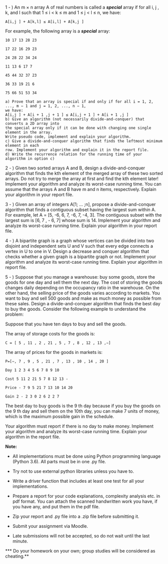 
1 - ) An m × n array A of real numbers is called a **_special_** array if for all i, j , k, and l such that 1
≤ i < k ≤ m and 1 ≤ j < l ≤ n, we have:

```
A[i,j ] + A[k,l] ≤ A[i,l] + A[k,j ]
```
For example, the following array is a **_special_** array:

```
10 17 13 28 23
```
```
17 22 16 29 23
```
```
24 28 22 34 24
```
```
11 13 6 17 7
```
```
45 44 32 37 23
```
```
36 33 19 21 6
```
```
75 66 51 53 34
```
```
a) Prove that an array is special if and only if for all i = 1, 2, ..., m − 1 and j = 1, 2, ..., n − 1,
we have:
A[i,j ] + A[i + 1 ,j + 1 ] ≤ A[i,j + 1 ] + A[i + 1 ,j ]
b) Give an algorithm (not necessarily divide-and-conquer) that converts a 2D array into
the special array only if it can be done with changing one single element in the array.
Write pseudo code, implement and explain your algorithm.
c) Give a divide-and-conquer algorithm that finds the leftmost minimum element in each
row. Implement your algorithm and explain it in the report file.
d) Write the recurrence relation for the running time of your algorithm in option c)
```
2 - ) Given two sorted arrays A and B, design a divide-and-conquer algorithm that finds the kth
element of the merged array of these two sorted arrays. Do not try to merge the array at first
and find the kth element later! Implement your algorithm and analyze its worst-case running
time. You can assume that the arrays A and B have m and n items, respectively. Explain your
algorithm in your report file.


3 - ) Given an array of integers A[1; ... ;n], propose a divide-and-conquer algorithm that finds a
contiguous subset having the largest sum within A. For example, let A = [5, -6, 6, 7, -6, 7, -4,
3]. The contiguous subset with the largest sum is [6, 7 , - 6, 7] whose sum is 14. Implement your
algorithm and analyze its worst-case running time. Explain your algorithm in your report file.

4 - ) A bipartite graph is a graph whose vertices can be divided into two disjoint and
independent sets U and V such that every edge connects a vertex in U to one in V. Design a
decrease and conquer algorithm that checks whether a given graph is a bipartite graph or not.
Implement your algorithm and analyze its worst-case running time. Explain your algorithm in
report file.

5 - ) Suppose that you manage a warehouse: buy some goods, store the goods for one day and
sell them the next day. The cost of storing the goods changes daily depending on the
occupancy ratio in the warehouse. On the other hand, the selling price of the goods varies
according to markets. You want to buy and sell 500 goods and make as much money as
possible from these sales. Design a divide-and-conquer algorithm that finds the best day to
buy the goods. Consider the following example to understand the problem:

Suppose that you have ten days to buy and sell the goods.

The array of storage costs for the goods is:

```
C = [ 5 , 11 , 2 , 21 , 5 , 7 , 8 , 12 , 13 ,−]
```
The array of prices for the goods in markets is:

```
P=[−, 7 , 9 , 5 , 21 , 7 , 13 , 10 , 14 , 20 ]
```
```
Day 1 2 3 4 5 6 7 8 9 10
```
```
Cost 5 11 2 21 5 7 8 12 13 -
```
```
Price - 7 9 5 21 7 13 10 14 20
```
```
Gain 2 - 2 3 0 2 6 2 2 7
```
The best day to buy goods is the 9 th day because if you buy the goods on the 9 th day and sell
them on the 10th day, you can make 7 units of money, which is the maximum possible gain in
the schedule.


Your algorithm must report if there is no day to make money. Implement your algorithm and
analyze its worst-case running time. Explain your algorithm in the report file.

**Note:**

* All implementations must be done using Python programming language (Python 3.6). All
parts must be in one .py file.

* Try not to use external python libraries unless you have to.

* Write a driver function that includes at least one test for all your implementations.

* Prepare a report for your code explanations, complexity analysis etc. in pdf format. You can
attach the scanned handwritten work you have, if you have any, and put them in the pdf file.

* Zip your report and .py file into a .zip file before submitting it.

* Submit your assignment via Moodle.

* Late submissions will not be accepted, so do not wait until the last minute.

*** Do your homework on your own; group studies will be considered as cheating.**



